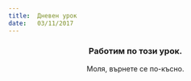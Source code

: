 ```yaml
---
title:  Дневен урок
date:   03/11/2017
---
```


### <center>Работим по този урок.</center>
<center>Моля, върнете се по-късно.</center>